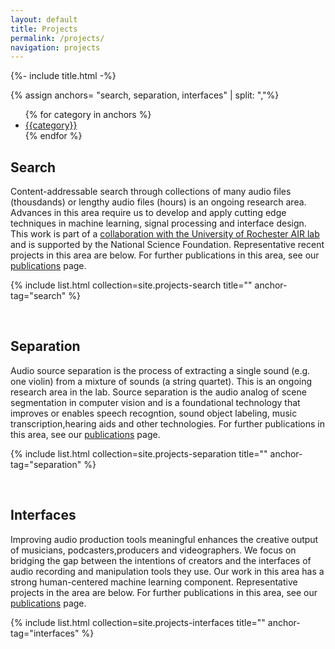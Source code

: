 ```yaml
---
layout: default
title: Projects
permalink: /projects/
navigation: projects
---
```


{%- include title.html -%}

{% assign anchors= "search, separation, interfaces" | split: ","%}

<nav class="sub-nav">
    <ul class="nav">
    {% for category in anchors %}
    <li class="nav-item">
        <a class="nav-link" href="#{{category}}">{{category}}</a>
    </li>
    {% endfor %}
    </ul>
</nav>

## Search
Content-addressable search through collections of many audio files (thousdands) or lengthy audio files (hours) is an ongoing research area. Advances in this area require us to develop and apply cutting edge techniques in machine learning, signal processing and interface design. This work is part of a [collaboration with the University of Rochester AIR lab](http://www2.ece.rochester.edu/projects/air/projects/audiosearch) and is supported by the National Science Foundation. Representative recent projects in this area are below. For further publications in this area, see our [publications](/publications) page.   

{% include list.html collection=site.projects-search title="" anchor-tag="search" %}

<br>

## Separation
Audio source separation is the process of extracting a single sound (e.g. one violin) from a mixture of sounds (a string quartet). This is an ongoing research area in the lab. Source separation is the audio analog of scene segmentation in computer vision and is a foundational technology that improves or enables speech recogntion, sound object labeling, music transcription,hearing aids and other technologies. For further publications in this area, see our [publications](/publications) page.   

{% include list.html collection=site.projects-separation title="" anchor-tag="separation" %}

<br>

## Interfaces 
Improving audio production tools meaningful enhances the creative output of musicians, podcasters,producers and videographers. We focus on bridging the gap between the intentions of creators and the interfaces of audio recording and manipulation tools they use. Our work in this area has a strong human-centered machine learning component.  Representative projects in the area are below. For further publications in this area, see our [publications](/publications) page.   

{% include list.html collection=site.projects-interfaces title="" anchor-tag="interfaces" %}
